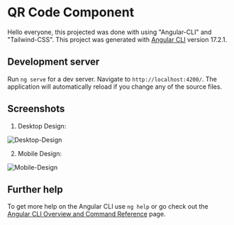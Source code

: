 # QR Code Component

Hello everyone, this projected was done with using "Angular-CLI" and "Tailwind-CSS". This project was generated with [Angular CLI](https://github.com/angular/angular-cli) version 17.2.1.

## Development server

Run `ng serve` for a dev server. Navigate to `http://localhost:4200/`. The application will automatically reload if you change any of the source files.

## Screenshots

1. Desktop Design:
   
![Desktop-Design](https://github.com/vishalyv252/QR-Code-Component/assets/105093020/8f5e51e5-ed80-4bbb-aa96-053237d65da3)


2. Mobile Design:
   
![Mobile-Design](https://github.com/vishalyv252/QR-Code-Component/assets/105093020/e66de264-be6e-481d-9d64-0a4e3f751caa)

## Further help

To get more help on the Angular CLI use `ng help` or go check out the [Angular CLI Overview and Command Reference](https://angular.io/cli) page.
